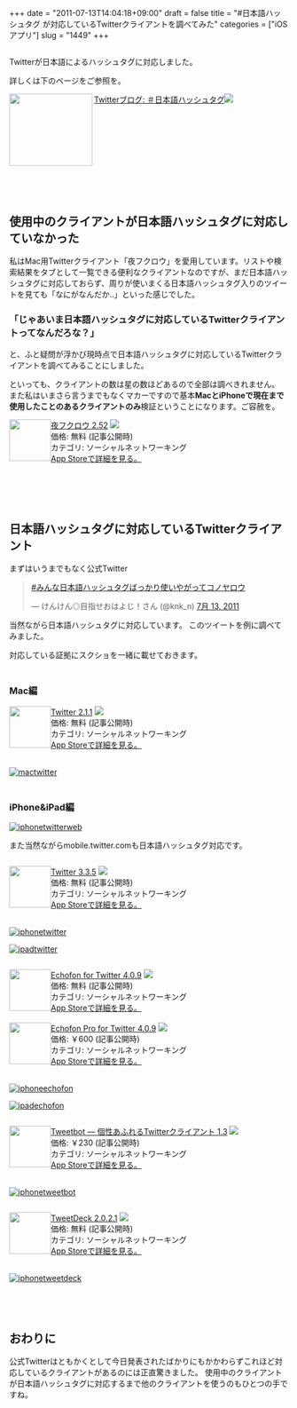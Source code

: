 +++
date = "2011-07-13T14:04:18+09:00"
draft = false
title = "#日本語ハッシュタグ が対応しているTwitterクライアントを調べてみた"
categories = ["iOSアプリ"]
slug = "1449"
+++

<img src="https://knk-n.com/images/2011/07/twitter-japan.png" alt="" class="aligncenter size-midium/">

Twitterが日本語によるハッシュタグに対応しました。

詳しくは下のページをご参照を。

<a rel="nofollow" target="_blank" href="http://blog.jp.twitter.com/2011/07/blog-post.html"><img class="alignleft" align="left" border="0" src="http://capture.heartrails.com/150x130/shadow?http://blog.jp.twitter.com/2011/07/blog-post.html" alt="" width="150" height="130"/></a><a rel="nofollow" target="_blank" href="http://blog.jp.twitter.com/2011/07/blog-post.html">Twitterブログ: ＃日本語ハッシュタグ</a><a rel="nofollow" target="_blank" href="http://b.hatena.ne.jp/entry/http://blog.jp.twitter.com/2011/07/blog-post.html"><img border="0" src="http://b.hatena.ne.jp/entry/image/http://blog.jp.twitter.com/2011/07/blog-post.html" /></a><br>
<span style="color:#808080;font-size:80%;"></span><br>
<strong></strong><br style="clear:both;"/>

<!--more-->

<p style="margin-top: 6em;">

<h2>使用中のクライアントが日本語ハッシュタグに対応していなかった</h2>

私はMac用Twitterクライアント「夜フクロウ」を愛用しています。リストや検索結果をタブとして一覧できる便利なクライアントなのですが、まだ日本語ハッシュタグに対応しておらず、周りが使いまくる日本語ハッシュタグ入りのツイートを見ても「なにがなんだか..」といった感じでした。

<h3>「じゃあいま日本語ハッシュタグに対応しているTwitterクライアントってなんだろな？」</h3>

と、ふと疑問が浮かび現時点で日本語ハッシュタグに対応しているTwitterクライアントを調べてみることにしました。

といっても、クライアントの数は星の数ほどあるので全部は調べきれません。
また私はいまさら言うまでもなくマカーですので基本<strong>MacとiPhoneで現在まで使用したことのあるクライアントのみ</strong>検証ということになります。ご容赦を。
<p style="margin-top: 1em;">
<div class="amz-etr-under"><div class="amz-left" style="float:left;"><div class="amz-image"><a href="http://itunes.apple.com/jp/app/id428834068?mt=12&uo=4" target="new"><img width="75" height="75" class="appsImg" src="http://a2.mzstatic.com/us/r1000/079/Purple/71/82/f3/mzi.ojhsedcn.512x512-75.png" alt=""></a></div></div><div class="amz-right"><div class="amz-title"><a href="http://itunes.apple.com/jp/app/id428834068?mt=12&uo=4" target="new">夜フクロウ 2.52</a> <a href="http://itunes.apple.com/jp/app/id428834068?mt=12&uo=4" target="itunes_store"><img src="http://ax.phobos.apple.com.edgesuite.net/ja_jp/images/web/linkmaker/badge_macappstore-sm.gif" style="border: 0;"></a></div><div class="amz-detail">価格: 無料 (記事公開時)<br>カテゴリ: ソーシャルネットワーキング<br><a href="http://itunes.apple.com/jp/app/id428834068?mt=12&uo=4" target="new">App Storeで詳細を見る。</a></div></div></div>
<br clear="all" />

<p style="margin-top: 6em;">

<h2>日本語ハッシュタグに対応しているTwitterクライアント</h2>
まずはいうまでもなく公式Twitter

<blockquote class="twitter-tweet" lang="ja"><p><a href="https://twitter.com/search/%2523みんな日本語ハッシュタグばっかり使いやがってコノヤロウ">#みんな日本語ハッシュタグばっかり使いやがってコノヤロウ</a></p>&mdash; けんけん◎目指せおはよじ！さん (@knk_n) <a href="https://twitter.com/knk_n/status/90974385632067584" data-datetime="2011-07-13T02:42:38+00:00">7月 13, 2011</a></blockquote>

当然ながら日本語ハッシュタグに対応しています。
このツイートを例に調べてみました。

対応している証拠にスクショを一緒に載せておきます。

<p style="margin-top: 3em;">

<h3>Mac編</h3>
<div class="amz-etr-under"><div class="amz-left" style="float:left;"><div class="amz-image"><a href="http://itunes.apple.com/jp/app/twitter/id409789998?mt=12&uo=4" target="new"><img width="75" height="75" class="appsImg" src="http://a2.mzstatic.com/us/r1000/054/Purple/46/11/cc/mzi.fzyeykio.512x512-75.png" alt=""></a></div></div><div class="amz-right"><div class="amz-title"><a href="http://itunes.apple.com/jp/app/twitter/id409789998?mt=12&uo=4" target="new">Twitter 2.1.1</a> <a href="http://itunes.apple.com/jp/app/twitter/id409789998?mt=12&uo=4" target="itunes_store"><img src="http://ax.phobos.apple.com.edgesuite.net/ja_jp/images/web/linkmaker/badge_macappstore-sm.gif" style="border: 0;"></a></div><div class="amz-detail">価格: 無料 (記事公開時)<br>カテゴリ: ソーシャルネットワーキング<br><a href="http://itunes.apple.com/jp/app/twitter/id409789998?mt=12&uo=4" target="new">App Storeで詳細を見る。</a></div></div></div>
<br clear="all" />

<a rel="nofollow" target="_blank" href="http://www.flickr.com/photos/knk_n/5932225615/" title="mactwitter by kenke_n, on Flickr"><img class="flickr_photo" src="http://farm7.static.flickr.com/6026/5932225615_ea6e02dfff.jpg" alt="mactwitter"/></a>

<p style="margin-top: 3em;">

<h3>iPhone&iPad編</h3>
<a rel="nofollow" target="_blank" href="http://www.flickr.com/photos/knk_n/5932782152/" title="iphonetwitterweb by kenke_n, on Flickr"><img class="flickr_photo" src="http://farm7.static.flickr.com/6004/5932782152_b91dd8dc9d.jpg" alt="iphonetwitterweb"/></a>

また当然ながらmobile.twitter.comも日本語ハッシュタグ対応です。

<p style="margin-top: 2em;">

<div class="amz-etr-under"><div class="amz-left" style="float:left;"><div class="amz-image"><a href="http://itunes.apple.com/jp/app/twitter/id333903271?mt=8&uo=4" target="new"><img width="75" height="75" class="appsImg" src="http://a2.mzstatic.com/us/r1000/056/Purple/3e/8f/8a/mzl.juddmkll.png" alt=""></a></div></div><div class="amz-right"><div class="amz-title"><a href="http://itunes.apple.com/jp/app/twitter/id333903271?mt=8&uo=4" target="new">Twitter 3.3.5</a> <a href="http://itunes.apple.com/jp/app/twitter/id333903271?mt=8&uo=4" target="itunes_store"><img src="http://ax.phobos.apple.com.edgesuite.net/ja_jp/images/web/linkmaker/badge_appstore-sm.gif" style="border: 0;"></a></div><div class="amz-detail">価格: 無料 (記事公開時)<br>カテゴリ: ソーシャルネットワーキング<br><a href="http://itunes.apple.com/jp/app/twitter/id333903271?mt=8&uo=4" target="new">App Storeで詳細を見る。</a></div></div></div>
<br clear="all" />

<a rel="nofollow" target="_blank" href="http://www.flickr.com/photos/knk_n/5932781892/" title="iphonetwitter by kenke_n, on Flickr"><img class="flickr_photo" src="http://farm7.static.flickr.com/6146/5932781892_a22bbbcf52.jpg" alt="iphonetwitter"/></a>

<a rel="nofollow" target="_blank" href="http://www.flickr.com/photos/knk_n/5932225547/" title="ipadtwitter by kenke_n, on Flickr"><img class="flickr_photo" src="http://farm7.static.flickr.com/6020/5932225547_b1c527e6d7.jpg" alt="ipadtwitter"/></a>

<p style="margin-top: 2em;">

<div class="amz-etr-under"><div class="amz-left" style="float:left;"><div class="amz-image"><a href="http://itunes.apple.com/jp/app/echofon-for-twitter/id286756410?mt=8&uo=4" target="new"><img width="75" height="75" class="appsImg" src="http://a3.mzstatic.com/us/r1000/014/Purple/02/63/bc/mzl.aypxlbia.png" alt=""></a></div></div><div class="amz-right"><div class="amz-title"><a href="http://itunes.apple.com/jp/app/echofon-for-twitter/id286756410?mt=8&uo=4" target="new">Echofon for Twitter 4.0.9</a> <a href="http://itunes.apple.com/jp/app/echofon-for-twitter/id286756410?mt=8&uo=4" target="itunes_store"><img src="http://ax.phobos.apple.com.edgesuite.net/ja_jp/images/web/linkmaker/badge_appstore-sm.gif" style="border: 0;"></a></div><div class="amz-detail">価格: 無料 (記事公開時)<br>カテゴリ: ソーシャルネットワーキング<br><a href="http://itunes.apple.com/jp/app/echofon-for-twitter/id286756410?mt=8&uo=4" target="new">App Storeで詳細を見る。</a></div></div></div>
<br clear="all" />

<div class="amz-etr-under"><div class="amz-left" style="float:left;"><div class="amz-image"><a href="http://itunes.apple.com/jp/app/echofon-pro-for-twitter/id315577859?mt=8&uo=4" target="new"><img width="75" height="75" class="appsImg" src="http://a4.mzstatic.com/us/r1000/021/Purple/39/37/17/mzl.xxkxkmjn.png" alt=""></a></div></div><div class="amz-right"><div class="amz-title"><a href="http://itunes.apple.com/jp/app/echofon-pro-for-twitter/id315577859?mt=8&uo=4" target="new">Echofon Pro for Twitter 4.0.9</a> <a href="http://itunes.apple.com/jp/app/echofon-pro-for-twitter/id315577859?mt=8&uo=4" target="itunes_store"><img src="http://ax.phobos.apple.com.edgesuite.net/ja_jp/images/web/linkmaker/badge_appstore-sm.gif" style="border: 0;"></a></div><div class="amz-detail">価格: &#65509;600 (記事公開時)<br>カテゴリ: ソーシャルネットワーキング<br><a href="http://itunes.apple.com/jp/app/echofon-pro-for-twitter/id315577859?mt=8&uo=4" target="new">App Storeで詳細を見る。</a></div></div></div>
<br clear="all" />

<a rel="nofollow" target="_blank" href="http://www.flickr.com/photos/knk_n/5932225759/" title="iphoneechofon by kenke_n, on Flickr"><img class="flickr_photo" src="http://farm7.static.flickr.com/6023/5932225759_0f9cf10767.jpg" alt="iphoneechofon"/></a>


<a rel="nofollow" target="_blank" href="http://www.flickr.com/photos/knk_n/5932225477/" title="ipadechofon by kenke_n, on Flickr"><img class="flickr_photo" src="http://farm7.static.flickr.com/6027/5932225477_f294c8982f.jpg" alt="ipadechofon"/></a>

<p style="margin-top: 2em;">

<div class="amz-etr-under"><div class="amz-left" style="float:left;"><div class="amz-image"><a href="http://itunes.apple.com/jp/app/id428851691?mt=8&uo=4" target="new"><img width="75" height="75" class="appsImg" src="http://a5.mzstatic.com/us/r1000/099/Purple/79/78/b2/mzl.ektpitqo.png" alt=""></a></div></div><div class="amz-right"><div class="amz-title"><a href="http://itunes.apple.com/jp/app/id428851691?mt=8&uo=4" target="new">Tweetbot — 個性あふれるTwitterクライアント 1.3</a> <a href="http://itunes.apple.com/jp/app/id428851691?mt=8&uo=4" target="itunes_store"><img src="http://ax.phobos.apple.com.edgesuite.net/ja_jp/images/web/linkmaker/badge_appstore-sm.gif" style="border: 0;"></a></div><div class="amz-detail">価格: &#65509;230 (記事公開時)<br>カテゴリ: ソーシャルネットワーキング<br><a href="http://itunes.apple.com/jp/app/id428851691?mt=8&uo=4" target="new">App Storeで詳細を見る。</a></div></div></div>
<br clear="all" />

<a rel="nofollow" target="_blank" href="http://www.flickr.com/photos/knk_n/5932782026/" title="iphonetweetbot by kenke_n, on Flickr"><img class="flickr_photo" src="http://farm7.static.flickr.com/6122/5932782026_cf5bdcfc5c.jpg" alt="iphonetweetbot"/></a>

<p style="margin-top: 2em;">

<div class="amz-etr-under"><div class="amz-left" style="float:left;"><div class="amz-image"><a href="http://itunes.apple.com/jp/app/tweetdeck/id429654148?mt=8&uo=4" target="new"><img width="75" height="75" class="appsImg" src="http://a3.mzstatic.com/us/r1000/052/Purple/e9/39/6e/mzl.fdilsjhe.png" alt=""></a></div></div><div class="amz-right"><div class="amz-title"><a href="http://itunes.apple.com/jp/app/tweetdeck/id429654148?mt=8&uo=4" target="new">TweetDeck 2.0.2.1</a> <a href="http://itunes.apple.com/jp/app/tweetdeck/id429654148?mt=8&uo=4" target="itunes_store"><img src="http://ax.phobos.apple.com.edgesuite.net/ja_jp/images/web/linkmaker/badge_appstore-sm.gif" style="border: 0;"></a></div><div class="amz-detail">価格: 無料 (記事公開時)<br>カテゴリ: ソーシャルネットワーキング<br><a href="http://itunes.apple.com/jp/app/tweetdeck/id429654148?mt=8&uo=4" target="new">App Storeで詳細を見る。</a></div></div></div>
<br clear="all" />

<a rel="nofollow" target="_blank" href="http://www.flickr.com/photos/knk_n/5932225883/" title="iphonetweetdeck by kenke_n, on Flickr"><img class="flickr_photo" src="http://farm7.static.flickr.com/6124/5932225883_ee9da08150.jpg" alt="iphonetweetdeck"/></a>


<p style="margin-top: 6em;">

<h2>おわりに</h2>
公式Twitterはともかくとして今日発表されたばかりにもかかわらずこれほど対応しているクライアントがあるのには正直驚きました。
使用中のクライアントが日本語ハッシュタグに対応するまで他のクライアントを使うのもひとつの手ですね。
